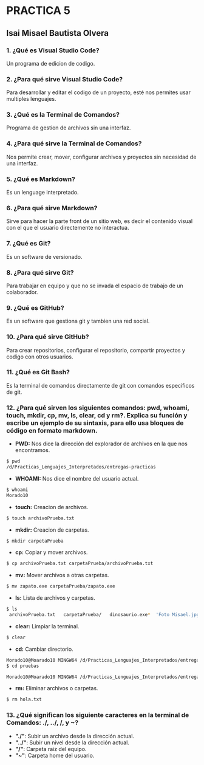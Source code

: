 # PRACTICA 5
## Isai Misael Bautista Olvera
### 1. ¿Qué es Visual Studio Code? 
Un programa de edicion de codigo.
### 2. ¿Para qué sirve Visual Studio Code?
Para desarrollar y editar el codigo de un proyecto, esté nos permites usar multiples lenguajes. 
### 3. ¿Qué es la Terminal de Comandos? 
Programa de gestion de archivos sin una interfaz.
### 4. ¿Para qué sirve la Terminal de Comandos? 
Nos permite crear, mover, configurar archivos y proyectos sin necesidad de una interfaz. 
### 5. ¿Qué es Markdown?
Es un lenguage interpretado.  
### 6. ¿Para qué sirve Markdown?
Sirve para hacer la parte front de un sitio web, es decir el contenido visual con el que el usuario directemente no interactua.
### 7. ¿Qué es Git?
Es un software de versionado. 
### 8. ¿Para qué sirve Git? 
Para trabajar en equipo y que no se invada el espacio de trabajo de un colaborador.
### 9. ¿Qué es GitHub? 
Es un software que gestiona git y tambien una red social. 
### 10. ¿Para qué sirve GitHub? 
Para crear repositorios, configurar el repositorio, compartir proyectos y codigo con otros usuarios.
### 11. ¿Qué es Git Bash? 
Es la terminal de comandos directamente de git con comandos especificos de git.
### 12. ¿Para qué sirven los siguientes comandos: pwd, whoami, touch, mkdir, cp, mv, ls, clear, cd y rm?. Explica su función y escribe un ejemplo de su sintaxis, para ello usa bloques de código en formato markdown.
- **PWD:**
Nos dice la dirección del explorador de archivos en la que nos encontramos.
```bash
$ pwd
/d/Practicas_Lenguajes_Interpretados/entregas-practicas
```
- **WHOAMI:**
Nos dice el nombre del usuario actual.

```bash
$ whoami
Morado10
```
- **touch:**
Creacion de archivos.

```bash
$ touch archivoPrueba.txt
```
- **mkdir:**
Creacion de carpetas.

```bash
$ mkdir carpetaPrueba
```
- **cp:**
Copiar y mover archivos.

```bash
$ cp archivoPrueba.txt carpetaPrueba/archivoPrueba.txt
```

- **mv:**
Mover archivos a otras carpetas.
```bash
$ mv zapato.exe carpetaPrueba/zapato.exe
```
- **ls:**
Lista de archivos y carpetas.
```bash
$ ls
 archivoPrueba.txt   carpetaPrueba/   dinosaurio.exe*  'Foto Misael.jpg'   hola.txt   LICENSE   practica-1.md   practica-5.md   pruebas/   README.md
```
- **clear:**
Limpiar la terminal.
```bash
$ clear
```
- **cd:**
Cambiar directorio.
```bash
Morado10@Moarado10 MINGW64 /d/Practicas_Lenguajes_Interpretados/entregas-practicas (main)
$ cd pruebas

Morado10@Moarado10 MINGW64 /d/Practicas_Lenguajes_Interpretados/entregas-practicas/pruebas (main)
```
- **rm:**
Eliminar archivos o carpetas.
```bash
$ rm hola.txt
```

### 13. ¿Qué significan los siguiente caracteres en la terminal de Comandos: ./, ../, /, y ~? 
- **"./"**: Subir un archivo desde la dirección actual.
- **"../"**: Subir un nivel desde la dirección actual.
- **"/"**: Carpeta raiz del equipo.
- **"~"**: Carpeta home del usuario.
